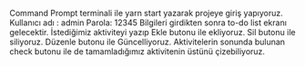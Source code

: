 Command Prompt terminali ile yarn start yazarak projeye giriş yapıyoruz.
Kullanıcı adı : admin
Parola: 12345
Bilgileri girdikten sonra to-do list ekranı gelecektir.
İstediğimiz aktiviteyi yazıp Ekle butonu ile ekliyoruz.
Sil butonu ile siliyoruz.
Düzenle butonu ile Güncelliyoruz.
Aktivitelerin sonunda bulunan check butonu ile de tamamladığımız aktivitenin üstünü çizebiliyoruz.

